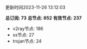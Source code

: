更新时间2023-11-26 13:12:03

**总订阅: 73**
**总节点: 852**
**有效节点: 237**
- v2ray节点: 186
- ss节点: 27
- trojan节点: 24
